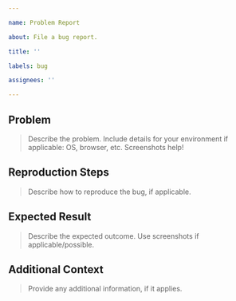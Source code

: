 ```yaml
---

name: Problem Report

about: File a bug report.

title: ''

labels: bug

assignees: ''

---
```


## Problem

> Describe the problem. Include details for your environment if applicable: OS, browser, etc. Screenshots help!

## Reproduction Steps

> Describe how to reproduce the bug, if applicable.

## Expected Result

> Describe the expected outcome. Use screenshots if applicable/possible.

## Additional Context

> Provide any additional information, if it applies.
